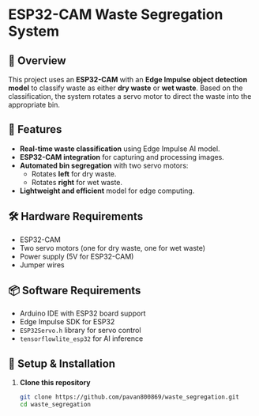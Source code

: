 # ESP32-CAM Waste Segregation System

## 📌 Overview
This project uses an **ESP32-CAM** with an **Edge Impulse object detection model** to classify waste as either **dry waste** or **wet waste**. Based on the classification, the system rotates a servo motor to direct the waste into the appropriate bin.

## 🚀 Features
- **Real-time waste classification** using Edge Impulse AI model.
- **ESP32-CAM integration** for capturing and processing images.
- **Automated bin segregation** with two servo motors:
  - Rotates **left** for dry waste.
  - Rotates **right** for wet waste.
- **Lightweight and efficient** model for edge computing.

## 🛠️ Hardware Requirements
- ESP32-CAM  
- Two servo motors (one for dry waste, one for wet waste)  
- Power supply (5V for ESP32-CAM)  
- Jumper wires  

## 📦 Software Requirements
- Arduino IDE with ESP32 board support  
- Edge Impulse SDK for ESP32  
- `ESP32Servo.h` library for servo control  
- `tensorflowlite_esp32` for AI inference  

## 🔧 Setup & Installation
1. **Clone this repository**  
   ```sh
   git clone https://github.com/pavan800869/waste_segregation.git
   cd waste_segregation
